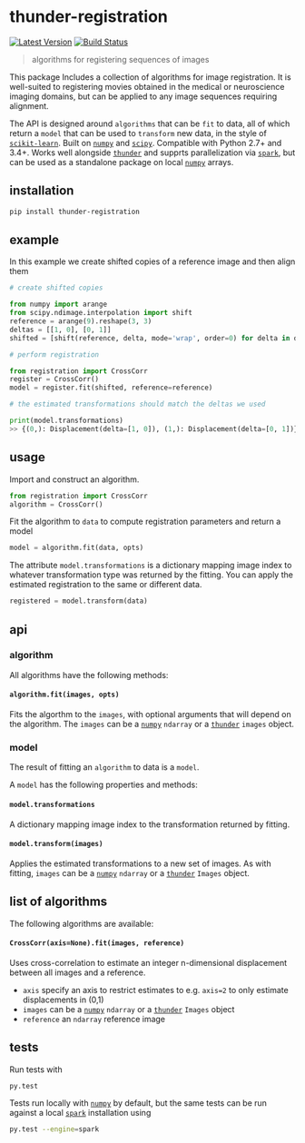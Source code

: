 # thunder-registration

[![Latest Version](https://img.shields.io/pypi/v/thunder-registration.svg?style=flat-square)](https://pypi.python.org/pypi/thunder-registration)
[![Build Status](https://img.shields.io/travis/thunder-project/thunder-registration/master.svg?style=flat-square)](https://travis-ci.org/thunder-project/thunder-registration) 

> algorithms for registering sequences of images

This package Includes a collection of algorithms for image registration. It is well-suited to registering movies obtained in the medical or neuroscience imaging domains, but can be applied to any image sequences requiring alignment.

The API is designed around `algorithms` that can be `fit` to data, all of which return a `model` that can be used to `transform` new data, in the style of [`scikit-learn`](http://scikit-learn.org/stable/). Built on [`numpy`](https://github.com/numpy/numpy) and [`scipy`](https://github.com/scipy/scipy). Compatible with Python 2.7+ and 3.4+. Works well alongside [`thunder`](https://github.com/thunder-project/thunder) and supprts parallelization via [`spark`](https://github.com/apache/spark), but can be used as a standalone package on local [`numpy`](https://github.com/numpy/numpy) arrays.

## installation

```bash
pip install thunder-registration
```

## example

In this example we create shifted copies of a reference image and then align them

```python
# create shifted copies

from numpy import arange
from scipy.ndimage.interpolation import shift
reference = arange(9).reshape(3, 3)
deltas = [[1, 0], [0, 1]]
shifted = [shift(reference, delta, mode='wrap', order=0) for delta in deltas]

# perform registration

from registration import CrossCorr
register = CrossCorr()
model = register.fit(shifted, reference=reference)

# the estimated transformations should match the deltas we used

print(model.transformations)
>> {(0,): Displacement(delta=[1, 0]), (1,): Displacement(delta=[0, 1])}
```

## usage

Import and construct an algorithm.

```python
from registration import CrossCorr
algorithm = CrossCorr()
```

Fit the algorithm to `data` to compute registration parameters and return a model

```python
model = algorithm.fit(data, opts)
```

The attribute `model.transformations` is a dictionary mapping image index to whatever transformation type was returned by the fitting. You can apply the estimated registration to the same or different data.

```python
registered = model.transform(data)
```

## api

### algorithm

All algorithms have the following methods:

#### `algorithm.fit(images, opts)`

Fits the algorthm to the `images`, with optional arguments that will depend on the algorithm. The `images` can be a [`numpy`](https://github.com/numpy/numpy) `ndarray` or a [`thunder`](https://github.com/thunder-project/thunder) `images` object.

### model

The result of fitting an `algorithm` to data is a `model`.

A `model` has the following properties and methods:

#### `model.transformations`

A dictionary mapping image index to the transformation returned by fitting.

#### `model.transform(images)`

Applies the estimated transformations to a new set of images. As with fitting, `images` can be a [`numpy`](https://github.com/numpy/numpy) `ndarray` or a [`thunder`](https://github.com/thunder-project/thunder) `Images` object.

## list of algorithms

The following algorithms are available:

#### `CrossCorr(axis=None).fit(images, reference)`

Uses cross-correlation to estimate an integer n-dimensional displacement between all images and a reference.

- `axis` specify an axis to restrict estimates to e.g. `axis=2` to only estimate displacements in (0,1)
- `images` can be a [`numpy`](https://github.com/numpy/numpy) `ndarray` or a [`thunder`](https://github.com/thunder-project/thunder) `Images` object
- `reference` an `ndarray` reference image

## tests

Run tests with 

```bash
py.test
```

Tests run locally with [`numpy`](https://github.com/numpy/numpy) by default, but the same tests can be run against a local [`spark`](https://github.com/apache/spark) installation using

```bash
py.test --engine=spark
```
